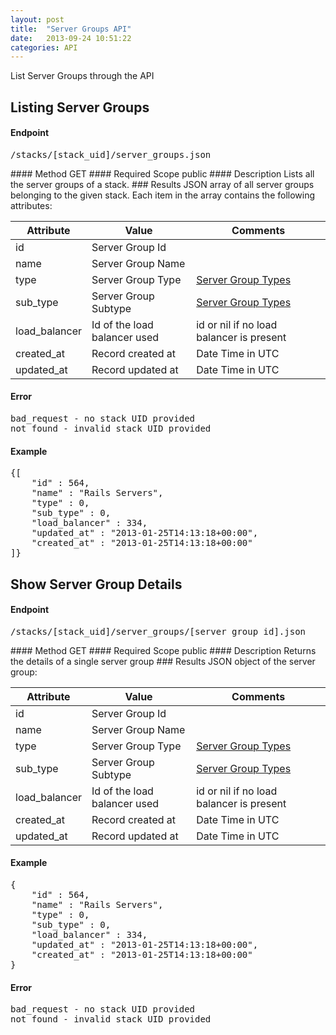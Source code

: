 ```yaml
---
layout: post
title:  "Server Groups API"
date:   2013-09-24 10:51:22
categories: API
---
```


<p class="lead">List Server Groups through the API</p>

## Listing Server Groups
#### Endpoint
<p><kbd>/stacks/[stack_uid]/server_groups.json</kbd></p>
#### Method
GET
#### Required Scope
public
#### Description
Lists all the server groups of a stack.
### Results
JSON array of all server groups belonging to the given stack.
Each item in the array contains the following attributes:
<table class="table table-bordered table-striped">
	<thead>
		<tr>
			<th>Attribute</th>
			<th>Value</th>
			<th>Comments</th>
		</tr>
  </thead>
	<tbody>
		<tr><td>id</td><td>Server Group Id</td><td></td></tr>
		<tr><td>name</td><td>Server Group Name</td><td></td></tr>
		<tr><td>type</td><td>Server Group Type</td><td><a href="/help/server_group_types">Server Group Types</a></td></tr>
		<tr><td>sub_type</td><td>Server Group Subtype</td><td><a href="/help/server_group_types">Server Group Types</a></td></tr>
		<tr><td>load_balancer</td><td>Id of the load balancer used</td><td>id or nil if no load balancer is present</td></tr>
		<tr><td>created_at</td><td>Record created at</td><td>Date Time in UTC</td></tr>
		<tr><td>updated_at</td><td>Record updated at</td><td>Date Time in UTC</td></tr>
	</tbody>
</table>

#### Error
<pre class="terminal-commands">
bad_request - no stack UID provided
not_found - invalid stack UID provided
</pre>

#### Example
<pre class="terminal-commands">
{[
	"id" : 564,
	"name" : "Rails Servers",
	"type" : 0,
	"sub_type" : 0,
	"load_balancer" : 334,
	"updated_at" : "2013-01-25T14:13:18+00:00",
	"created_at" : "2013-01-25T14:13:18+00:00"
]}
</pre>

## Show Server Group Details
#### Endpoint
<p><kbd>/stacks/[stack_uid]/server_groups/[server group id].json</kbd></p>
#### Method
GET
#### Required Scope
public
#### Description
Returns the details of a single server group
### Results
JSON object of the server group:
<table class="table table-bordered table-striped">
	<thead>
		<tr>
			<th>Attribute</th>
			<th>Value</th>
			<th>Comments</th>
		</tr>
  </thead>
	<tbody>
		<tr><td>id</td><td>Server Group Id</td><td></td></tr>
		<tr><td>name</td><td>Server Group Name</td><td></td></tr>
		<tr><td>type</td><td>Server Group Type</td><td><a href="/help/server_group_types">Server Group Types</a></td></tr>
		<tr><td>sub_type</td><td>Server Group Subtype</td><td><a href="/help/server_group_types">Server Group Types</a></td></tr>
		<tr><td>load_balancer</td><td>Id of the load balancer used</td><td>id or nil if no load balancer is present</td></tr>
		<tr><td>created_at</td><td>Record created at</td><td>Date Time in UTC</td></tr>
		<tr><td>updated_at</td><td>Record updated at</td><td>Date Time in UTC</td></tr>
	</tbody>
</table>

#### Example
<pre class="terminal-commands">
{
	"id" : 564,
	"name" : "Rails Servers",
	"type" : 0,
	"sub_type" : 0,
	"load_balancer" : 334,
	"updated_at" : "2013-01-25T14:13:18+00:00",
	"created_at" : "2013-01-25T14:13:18+00:00"
}
</pre>

#### Error
<pre class="terminal-commands">
bad_request - no stack UID provided
not_found - invalid stack UID provided
</pre>